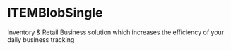 # ITEMBlobSingle
Inventory &amp; Retail Business solution which increases the efficiency of your daily business tracking
